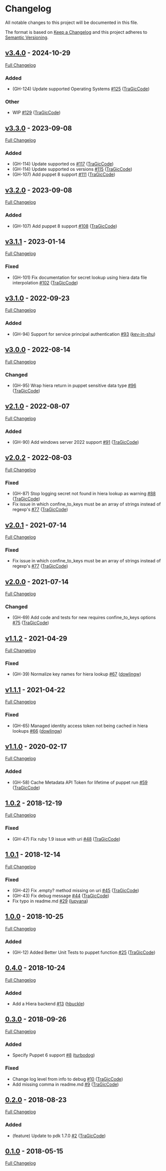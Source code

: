 <!-- markdownlint-disable MD024 -->
# Changelog

All notable changes to this project will be documented in this file.

The format is based on [Keep a Changelog](http://keepachangelog.com/en/1.0.0/) and this project adheres to [Semantic Versioning](http://semver.org).

## [v3.4.0](https://github.com/TraGicCode/tragiccode-azure_key_vault/tree/v3.4.0) - 2024-10-29

[Full Changelog](https://github.com/TraGicCode/tragiccode-azure_key_vault/compare/v3.3.0...v3.4.0)

### Added

- (GH-124) Update supported Operating Systems [#125](https://github.com/TraGicCode/tragiccode-azure_key_vault/pull/125) ([TraGicCode](https://github.com/TraGicCode))

### Other

- WIP [#129](https://github.com/TraGicCode/tragiccode-azure_key_vault/pull/129) ([TraGicCode](https://github.com/TraGicCode))

## [v3.3.0](https://github.com/TraGicCode/tragiccode-azure_key_vault/tree/v3.3.0) - 2023-09-08

[Full Changelog](https://github.com/TraGicCode/tragiccode-azure_key_vault/compare/v3.2.0...v3.3.0)

### Added

- (GH-114) Update supported os [#117](https://github.com/TraGicCode/tragiccode-azure_key_vault/pull/117) ([TraGicCode](https://github.com/TraGicCode))
- (GH-114) Update supported os versions [#115](https://github.com/TraGicCode/tragiccode-azure_key_vault/pull/115) ([TraGicCode](https://github.com/TraGicCode))
- (GH-107) Add puppet 8 support [#111](https://github.com/TraGicCode/tragiccode-azure_key_vault/pull/111) ([TraGicCode](https://github.com/TraGicCode))

## [v3.2.0](https://github.com/TraGicCode/tragiccode-azure_key_vault/tree/v3.2.0) - 2023-09-08

[Full Changelog](https://github.com/TraGicCode/tragiccode-azure_key_vault/compare/v3.1.1...v3.2.0)

### Added

- (GH-107) Add puppet 8 support [#108](https://github.com/TraGicCode/tragiccode-azure_key_vault/pull/108) ([TraGicCode](https://github.com/TraGicCode))

## [v3.1.1](https://github.com/TraGicCode/tragiccode-azure_key_vault/tree/v3.1.1) - 2023-01-14

[Full Changelog](https://github.com/TraGicCode/tragiccode-azure_key_vault/compare/v3.1.0...v3.1.1)

### Fixed

- (GH-101) Fix documentation for secret lookup using hiera data file interpolation [#102](https://github.com/TraGicCode/tragiccode-azure_key_vault/pull/102) ([TraGicCode](https://github.com/TraGicCode))

## [v3.1.0](https://github.com/TraGicCode/tragiccode-azure_key_vault/tree/v3.1.0) - 2022-09-23

[Full Changelog](https://github.com/TraGicCode/tragiccode-azure_key_vault/compare/v3.0.0...v3.1.0)

### Added

- (GH-94) Support for service principal authentication [#93](https://github.com/TraGicCode/tragiccode-azure_key_vault/pull/93) ([kev-in-shu](https://github.com/kev-in-shu))

## [v3.0.0](https://github.com/TraGicCode/tragiccode-azure_key_vault/tree/v3.0.0) - 2022-08-14

[Full Changelog](https://github.com/TraGicCode/tragiccode-azure_key_vault/compare/v2.1.0...v3.0.0)

### Changed

- (GH-95) Wrap hiera return in puppet sensitive data type [#96](https://github.com/TraGicCode/tragiccode-azure_key_vault/pull/96) ([TraGicCode](https://github.com/TraGicCode))

## [v2.1.0](https://github.com/TraGicCode/tragiccode-azure_key_vault/tree/v2.1.0) - 2022-08-07

[Full Changelog](https://github.com/TraGicCode/tragiccode-azure_key_vault/compare/v2.0.2...v2.1.0)

### Added

- (GH-90) Add windows server 2022 support [#91](https://github.com/TraGicCode/tragiccode-azure_key_vault/pull/91) ([TraGicCode](https://github.com/TraGicCode))

## [v2.0.2](https://github.com/TraGicCode/tragiccode-azure_key_vault/tree/v2.0.2) - 2022-08-03

[Full Changelog](https://github.com/TraGicCode/tragiccode-azure_key_vault/compare/v2.0.1...v2.0.2)

### Fixed

- (GH-87) Stop logging secret not found in hiera lookup as warning [#88](https://github.com/TraGicCode/tragiccode-azure_key_vault/pull/88) ([TraGicCode](https://github.com/TraGicCode))
- Fix issue in which confine_to_keys must be an array of strings instead of regexp's [#77](https://github.com/TraGicCode/tragiccode-azure_key_vault/pull/77) ([TraGicCode](https://github.com/TraGicCode))

## [v2.0.1](https://github.com/TraGicCode/tragiccode-azure_key_vault/tree/v2.0.1) - 2021-07-14

[Full Changelog](https://github.com/TraGicCode/tragiccode-azure_key_vault/compare/v2.0.0...v2.0.1)

### Fixed

- Fix issue in which confine_to_keys must be an array of strings instead of regexp's [#77](https://github.com/TraGicCode/tragiccode-azure_key_vault/pull/77) ([TraGicCode](https://github.com/TraGicCode))

## [v2.0.0](https://github.com/TraGicCode/tragiccode-azure_key_vault/tree/v2.0.0) - 2021-07-14

[Full Changelog](https://github.com/TraGicCode/tragiccode-azure_key_vault/compare/v1.1.2...v2.0.0)

### Changed

- (GH-69) Add code and tests for new requires confine_to_keys options [#75](https://github.com/TraGicCode/tragiccode-azure_key_vault/pull/75) ([TraGicCode](https://github.com/TraGicCode))

## [v1.1.2](https://github.com/TraGicCode/tragiccode-azure_key_vault/tree/v1.1.2) - 2021-04-29

[Full Changelog](https://github.com/TraGicCode/tragiccode-azure_key_vault/compare/v1.1.1...v1.1.2)

### Fixed

- (GH-39) Normalize key names for hiera lookup [#67](https://github.com/TraGicCode/tragiccode-azure_key_vault/pull/67) ([dowlingw](https://github.com/dowlingw))

## [v1.1.1](https://github.com/TraGicCode/tragiccode-azure_key_vault/tree/v1.1.1) - 2021-04-22

[Full Changelog](https://github.com/TraGicCode/tragiccode-azure_key_vault/compare/v1.1.0...v1.1.1)

### Fixed

- (GH-65) Managed identity access token not being cached in hiera lookups [#66](https://github.com/TraGicCode/tragiccode-azure_key_vault/pull/66) ([dowlingw](https://github.com/dowlingw))

## [v1.1.0](https://github.com/TraGicCode/tragiccode-azure_key_vault/tree/v1.1.0) - 2020-02-17

[Full Changelog](https://github.com/TraGicCode/tragiccode-azure_key_vault/compare/1.0.2...v1.1.0)

### Added

- (GH-58) Cache Metadata API Token for lifetime of puppet run [#59](https://github.com/TraGicCode/tragiccode-azure_key_vault/pull/59) ([TraGicCode](https://github.com/TraGicCode))

## [1.0.2](https://github.com/TraGicCode/tragiccode-azure_key_vault/tree/1.0.2) - 2018-12-19

[Full Changelog](https://github.com/TraGicCode/tragiccode-azure_key_vault/compare/1.0.1...1.0.2)

### Fixed

- (GH-47) Fix ruby 1.9 issue with uri [#48](https://github.com/TraGicCode/tragiccode-azure_key_vault/pull/48) ([TraGicCode](https://github.com/TraGicCode))

## [1.0.1](https://github.com/TraGicCode/tragiccode-azure_key_vault/tree/1.0.1) - 2018-12-14

[Full Changelog](https://github.com/TraGicCode/tragiccode-azure_key_vault/compare/1.0.0...1.0.1)

### Fixed

- (GH-42) Fix .empty? method missing on uri [#45](https://github.com/TraGicCode/tragiccode-azure_key_vault/pull/45) ([TraGicCode](https://github.com/TraGicCode))
- (GH-43) Fix debug message [#44](https://github.com/TraGicCode/tragiccode-azure_key_vault/pull/44) ([TraGicCode](https://github.com/TraGicCode))
- Fix typo in readme.md [#29](https://github.com/TraGicCode/tragiccode-azure_key_vault/pull/29) ([lupyana](https://github.com/lupyana))

## [1.0.0](https://github.com/TraGicCode/tragiccode-azure_key_vault/tree/1.0.0) - 2018-10-25

[Full Changelog](https://github.com/TraGicCode/tragiccode-azure_key_vault/compare/0.4.0...1.0.0)

### Added

- (GH-12) Added Better Unit Tests to puppet function [#25](https://github.com/TraGicCode/tragiccode-azure_key_vault/pull/25) ([TraGicCode](https://github.com/TraGicCode))

## [0.4.0](https://github.com/TraGicCode/tragiccode-azure_key_vault/tree/0.4.0) - 2018-10-24

[Full Changelog](https://github.com/TraGicCode/tragiccode-azure_key_vault/compare/0.3.0...0.4.0)

### Added

- Add a Hiera backend [#13](https://github.com/TraGicCode/tragiccode-azure_key_vault/pull/13) ([hbuckle](https://github.com/hbuckle))

## [0.3.0](https://github.com/TraGicCode/tragiccode-azure_key_vault/tree/0.3.0) - 2018-09-26

[Full Changelog](https://github.com/TraGicCode/tragiccode-azure_key_vault/compare/0.2.0...0.3.0)

### Added

- Specify Puppet 6 support [#8](https://github.com/TraGicCode/tragiccode-azure_key_vault/pull/8) ([turbodog](https://github.com/turbodog))

### Fixed

- Change log level from info to debug [#10](https://github.com/TraGicCode/tragiccode-azure_key_vault/pull/10) ([TraGicCode](https://github.com/TraGicCode))
- Add missing comma in readme.md [#9](https://github.com/TraGicCode/tragiccode-azure_key_vault/pull/9) ([TraGicCode](https://github.com/TraGicCode))

## [0.2.0](https://github.com/TraGicCode/tragiccode-azure_key_vault/tree/0.2.0) - 2018-08-23

[Full Changelog](https://github.com/TraGicCode/tragiccode-azure_key_vault/compare/0.1.0...0.2.0)

### Added

- (feature) Update to pdk 1.7.0 [#2](https://github.com/TraGicCode/tragiccode-azure_key_vault/pull/2) ([TraGicCode](https://github.com/TraGicCode))

## [0.1.0](https://github.com/TraGicCode/tragiccode-azure_key_vault/tree/0.1.0) - 2018-05-15

[Full Changelog](https://github.com/TraGicCode/tragiccode-azure_key_vault/compare/d57dc00a62cf639335d6738407f5ff25e26a4517...0.1.0)
